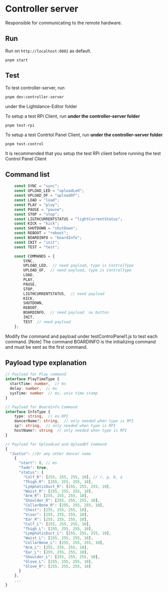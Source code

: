 # Controller server

Responsible for communicating to the remote hardware.

## Run

Run on `http://localhost:8082` as default.

```
pnpm start
```

## Test

To test controller-server, run
```
pnpm dev:controller-server
```
under the Lightdance-Editor folder

To setup a test RPi Client, run **under the controller-server folder**
```
pnpm test-rpi
```

To setup a test Contrtol Panel Client, run **under the controller-server folder**
```
pnpm test-control
```

It is recommended that you setup the test RPi client before running the test Control Panel Client

## Command list
```typescript
    const SYNC = "sync";
    const UPLOAD_LED = "uploadLed";
    const UPLOAD_OF = "uploadOf";
    const LOAD = "load";
    const PLAY = "play";
    const PAUSE = "pause";
    const STOP = "stop";
    const LIGTHCURRENTSTATUS = "lightCurrentStatus";
    const KICK = "kick";
    const SHUTDOWN = "shutDown";
    const REBOOT = "reboot";
    const BOARDINFO = "boardInfo";
    const INIT = "init";
    const TEST = "test";

    const COMMANDS = {
        SYNC,
        UPLOAD_LED,  // need payload, type is ControlType
        UPLOAD_OF,  // need payload, type is ControlType
        LOAD,
        PLAY,  
        PAUSE,
        STOP,
        LIGTHCURRENTSTATUS,  // need payload
        KICK,
        SHUTDOWN,
        REBOOT,
        BOARDINFO,  // need payload  no button
        INIT,
        TEST  // need payload
    };
```

Modify the command and payload under testControlPanel1.js to test each command.
[Note] The command BOARDINFO is the initializing command and must be sent as the first command.

## Payload type explanation
```typescript
// Payload for Play command
interface PlayTimeType {
  startTime: number,  // ms
  delay: number,  // ms
  sysTime: number  // ms, unix time stamp
}

// Payload for Boardinfo Command
interface InfoType {
	type: string,  // ex.RPI
	dancerName?: string,  // only needed when type is RPI
	ip?: string,  // only needed when type is RPI
	hostName?: string  // only needed when type is RPI
}

// Payload for UploadLed and UploadOf Command
{
  "Justin": //Or any other dancer name
    {
      "start": 0, // ms
      "fade": true,
      "status": {
        "Calf_R": [255, 255, 255, 10], // r, g, b, a
        "Thigh_R": [255, 255, 255, 10],
        "LymphaticDuct_R": [255, 255, 255, 10],
        "Waist_R": [255, 255, 255, 10],
        "Arm_R": [255, 255, 255, 10],
        "Shoulder_R": [255, 255, 255, 10],
        "CollarBone_R": [255, 255, 255, 10],
        "Chest": [255, 255, 255, 10],
        "Visor": [255, 255, 255, 10],
        "Ear_R": [255, 255, 255, 10],
        "Calf_L": [255, 255, 255, 10],
        "Thigh_L": [255, 255, 255, 10],
        "LymphaticDuct_L": [255, 255, 255, 10],
        "Waist_L": [255, 255, 255, 10],
        "CollarBone_L": [255, 255, 255, 10],
        "Arm_L": [255, 255, 255, 10],
        "Ear_L": [255, 255, 255, 10],
        "Shoulder_L": [255, 255, 255, 10],
        "Glove_L": [255, 255, 255, 10],
        "Glove_R": [255, 255, 255, 10]
      }
    },
	...
}
```
